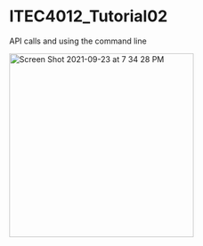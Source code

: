 # ITEC4012_Tutorial02

API calls and using the command line

<img width="331" alt="Screen Shot 2021-09-23 at 7 34 28 PM" src="https://user-images.githubusercontent.com/60266939/134597221-71cf8cd9-7363-4f5e-8eb5-e038a3dc1b92.png">

